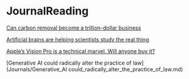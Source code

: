 # JournalReading

[Can carbon removal become a trillion-dollar business](Journals/can_carbon_removal_become_a_trillion-dollor_business.md)

[Artificial brains are helping scientists study the real thing](Journals/Artificial_brains_are_helping_scientists_study_the_real_thing.md)

[Apple’s Vision Pro is a technical marvel. Will anyone buy it?](Journals/Apples_Vision_Pro_is_a_technical_marvel.md)

[Generative AI could radically alter the practice of law](Journals/Generative_AI could_radically_alter_the_practice_of_law.md)
